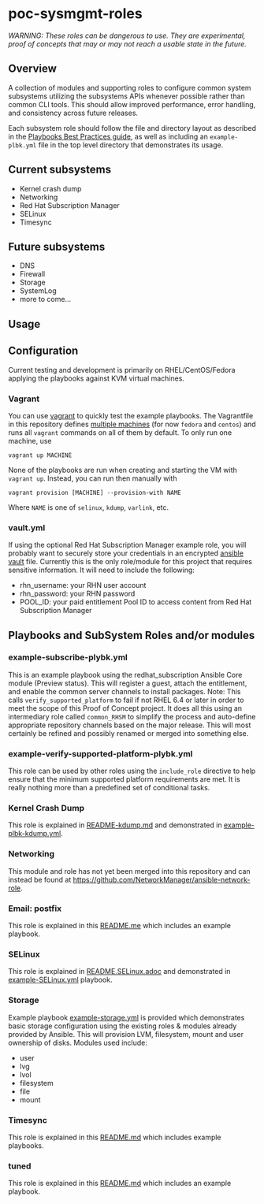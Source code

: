 # poc-sysmgmt-roles

_WARNING: These roles can be dangerous to use. They are experimental, proof of concepts that may or may not reach a usable state in the future._

## Overview

A collection of modules and supporting roles to configure common system subsystems utilizing the subsystems APIs whenever possible rather than common CLI tools.  This should allow improved performance, error handling, and consistency across future releases.

Each subsystem role should follow the file and directory layout as described in the [Playbooks Best Practices guide](http://docs.ansible.com/ansible/playbooks_best_practices.html#content-organization), as well as including an `example-plbk.yml` file in the top level directory that demonstrates its usage.

## Current subsystems
- Kernel crash dump
- Networking
- Red Hat Subscription Manager
- SELinux
- Timesync

## Future subsystems
- DNS
- Firewall
- Storage
- SystemLog
- more to come...

## Usage

## Configuration
Current testing and development is primarily on RHEL/CentOS/Fedora applying the playbooks against KVM virtual machines.

### Vagrant

You can use [vagrant](http://vagrantup.com) to quickly test the example playbooks. The Vagrantfile in this repository defines [multiple machines](https://www.vagrantup.com/docs/multi-machine/) (for now `fedora` and `centos`) and runs all `vagrant` commands on all of them by default. To only run one machine, use

```shell
vagrant up MACHINE
```

None of the playbooks are run when creating and starting the VM with `vagrant up`. Instead, you can run then manually with

```shell
vagrant provision [MACHINE] --provision-with NAME
```

Where `NAME` is one of `selinux`, `kdump`, `varlink`, etc.

### vault.yml
If using the optional Red Hat Subscription Manager example role, you will probably want to securely store your credentials in an encrypted [ansible vault](http://docs.ansible.com/ansible/playbooks_vault.html) file.  Currently this is the only role/module for this project that requires sensitive information.  It will need to include the following:

* rhn_username: your RHN user account
* rhn_password: your RHN password
* POOL_ID: your paid entitlement Pool ID to access content from Red Hat Subscription Manager

## Playbooks and SubSystem Roles and/or modules

### example-subscribe-plybk.yml
This is an example playbook using the redhat_subscription Ansible Core module (Preview status). This will register a guest, attach the entitlement, and enable the common server channels to install packages.  Note:  This calls `verify_supported_platform` to fail if not RHEL 6.4 or later in order to meet the scope of this Proof of Concept project.  It does all this using an intermediary role called `common_RHSM` to simplify the process and auto-define appropriate repository channels based on the major release.  This will most certainly be refined and possibly renamed or merged into something else.

### example-verify-supported-platform-plybk.yml
This role can be used by other roles using the `include_role` directive to help ensure that the minimum supported platform requirements are met.  It is really nothing more than a predefined set of conditional tasks.

### Kernel Crash Dump
This role is explained in [README-kdump.md](https://github.com/cockpit-project/poc-sysmgmt-roles/blob/master/README-kdump.md) and demonstrated in [example-plbk-kdump.yml](https://github.com/cockpit-project/poc-sysmgmt-roles/blob/master/example-plbk-kdump.yml).

### Networking
This module and role has not yet been merged into this repository and can instead be found at <https://github.com/NetworkManager/ansible-network-role>.

### Email: postfix
This role is explained in this [README.me](https://github.com/cockpit-project/poc-sysmgmt-roles/blob/master/roles/postfix/README.md) which includes an example playbook.

### SELinux
This role is explained in [README.SELinux.adoc](https://github.com/cockpit-project/poc-sysmgmt-roles/blob/master/README-SELinux.adoc) and demonstrated in [example-SELinux.yml](https://github.com/cockpit-project/poc-sysmgmt-roles/blob/master/example-SELinux.yml) playbook.

### Storage
Example playbook [example-storage.yml](https://github.com/cockpit-project/poc-sysmgmt-roles/blob/master/example-storage.yml) is provided which demonstrates basic storage configuration using the existing roles & modules already provided by Ansible.
This will provision LVM, filesystem, mount and user ownership of disks.  Modules used include:

- user
- lvg
- lvol
- filesystem
- file
- mount

### Timesync
This role is explained in this [README.md](https://github.com/cockpit-project/poc-sysmgmt-roles/blob/master/roles/timesync/README.md) which includes example playbooks.

### tuned
This role is explained in this [README.md](https://github.com/cockpit-project/poc-sysmgmt-roles/blob/master/roles/tuned/README.md) which includes an example playbook.
